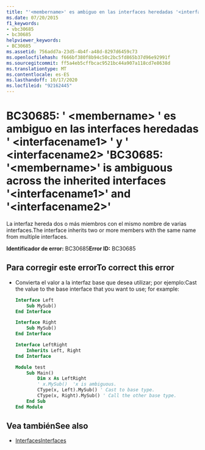 ```yaml
---
title: "'<membername>' es ambiguo en las interfaces heredadas '<interfacename1>' y '<interfacename2>'"
ms.date: 07/20/2015
f1_keywords:
- vbc30685
- bc30685
helpviewer_keywords:
- BC30685
ms.assetid: 756add7a-23d5-4b4f-a48d-8297d6459c73
ms.openlocfilehash: f666bf380f8b94c50c2bc5fd865b37d96e92991f
ms.sourcegitcommit: ff5a4eb5cffbcac9521bc44a907a118cd7e8638d
ms.translationtype: MT
ms.contentlocale: es-ES
ms.lasthandoff: 10/17/2020
ms.locfileid: "92162445"
---
```

# <a name="bc30685-membername-is-ambiguous-across-the-inherited-interfaces-interfacename1-and-interfacename2"></a><span data-ttu-id="65c76-102">BC30685: ' \<membername> ' es ambiguo en las interfaces heredadas ' \<interfacename1> ' y ' \<interfacename2> '</span><span class="sxs-lookup"><span data-stu-id="65c76-102">BC30685: '\<membername>' is ambiguous across the inherited interfaces '\<interfacename1>' and '\<interfacename2>'</span></span>

<span data-ttu-id="65c76-103">La interfaz hereda dos o más miembros con el mismo nombre de varias interfaces.</span><span class="sxs-lookup"><span data-stu-id="65c76-103">The interface inherits two or more members with the same name from multiple interfaces.</span></span>

 <span data-ttu-id="65c76-104">**Identificador de error:** BC30685</span><span class="sxs-lookup"><span data-stu-id="65c76-104">**Error ID:** BC30685</span></span>

## <a name="to-correct-this-error"></a><span data-ttu-id="65c76-105">Para corregir este error</span><span class="sxs-lookup"><span data-stu-id="65c76-105">To correct this error</span></span>

- <span data-ttu-id="65c76-106">Convierta el valor a la interfaz base que desea utilizar; por ejemplo:</span><span class="sxs-lookup"><span data-stu-id="65c76-106">Cast the value to the base interface that you want to use; for example:</span></span>

    ```vb
    Interface Left
        Sub MySub()
    End Interface

    Interface Right
        Sub MySub()
    End Interface

    Interface LeftRight
        Inherits Left, Right
    End Interface

    Module test
        Sub Main()
            Dim x As LeftRight
            ' x.MySub()  'x is ambiguous.
            CType(x, Left).MySub() ' Cast to base type.
            CType(x, Right).MySub() ' Call the other base type.
        End Sub
    End Module
    ```

## <a name="see-also"></a><span data-ttu-id="65c76-107">Vea también</span><span class="sxs-lookup"><span data-stu-id="65c76-107">See also</span></span>

- [<span data-ttu-id="65c76-108">Interfaces</span><span class="sxs-lookup"><span data-stu-id="65c76-108">Interfaces</span></span>](../../programming-guide/language-features/interfaces/index.md)
